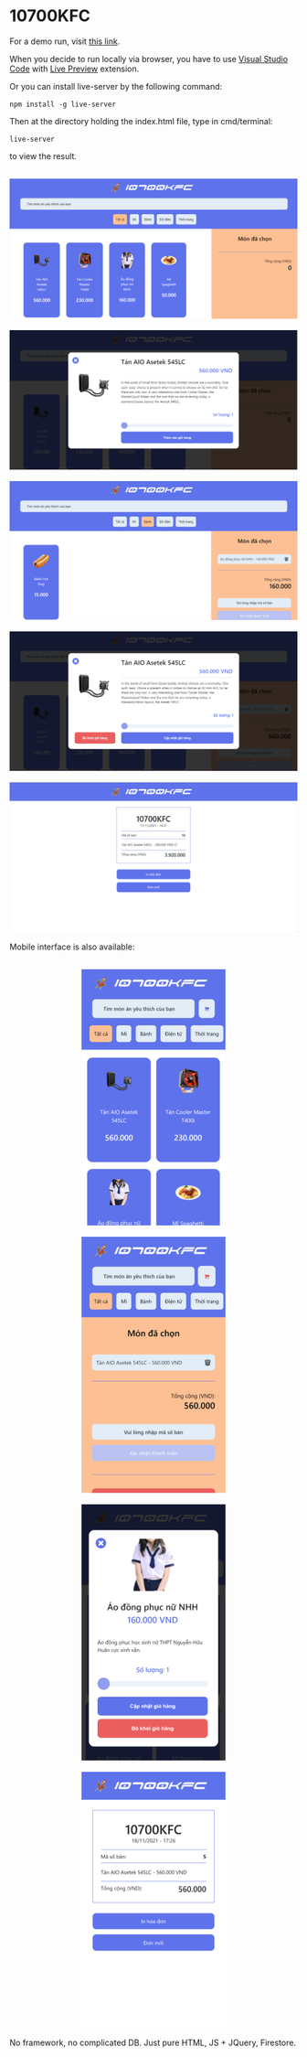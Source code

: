 # 10700KFC

For a demo run, visit [this link](https://giathyex.github.io/10700KFC/).

When you decide to run locally via browser, you have to use [Visual Studio Code](https://code.visualstudio.com/) with [Live Preview](https://marketplace.visualstudio.com/items?itemName=ms-vscode.live-server) extension.

Or you can install live-server by the following command:
```
npm install -g live-server
```

Then at the directory holding the index.html file, type in cmd/terminal:
```
live-server
```
to view the result.

<p align="center">
  <br>
  <img src="preview_pictures/1.PNG">
  <br>
  <br>
  <img src="preview_pictures/2.PNG">
  <br>
  <br>
  <img src="preview_pictures/3.PNG">
  <br>
  <br>
  <img src="preview_pictures/4.PNG">
  <br>
  <br>
  <img src="preview_pictures/5.PNG">
  <br>
</p>

Mobile interface is also available:

<p align="center">
  <br>
  <img src="preview_pictures/M1.png" style="width:50%;">
  <br>
  <br>
  <img src="preview_pictures/M2.png" style="width:50%;">
  <br>
  <br>
  <img src="preview_pictures/M3.png" style="width:50%;">
  <br>
  <br>
  <img src="preview_pictures/M4.png" style="width:50%;">
  <br>
</p>

No framework, no complicated DB. Just pure HTML, JS + JQuery, Firestore.